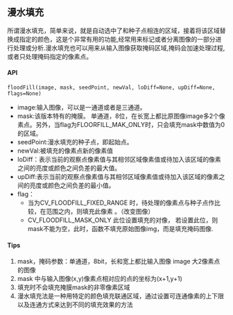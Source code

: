 ## 漫水填充
所谓漫水填充，简单来说，就是自动选中了和种子点相连的区域，接着将该区域替换成指定的颜色，这是个非常有用的功能,经常用来标记或者分离图像的一部分进行处理或分析.漫水填充也可以用来从输入图像获取掩码区域,掩码会加速处理过程,或者只处理掩码指定的像素点。

#### API
`floodFill(image, mask, seedPoint, newVal, loDiff=None, upDiff=None, flags=None)`
* image:输入图像，可以是一通道或者是三通道。
* mask:该版本特有的掩膜。 单通道，8位，在长宽上都比原图像image多2个像素点。另外，当flag为FLOORFILL_MAK_ONLY时，只会填充mask中数值为0的区域。
* seedPoint:漫水填充的种子点，即起始点。
* newVal:被填充的像素点新的像素值
* loDiff：表示当前的观察点像素值与其相邻区域像素值或待加入该区域的像素之间的亮度或颜色之间负差的最大值。
* upDiff:表示当前的观察点像素值与其相邻区域像素值或待加入该区域的像素之间的亮度或颜色之间负差的最小值。
* flag：
    * 当为CV_FLOODFILL_FIXED_RANGE 时，待处理的像素点与种子点作比较，在范围之内，则填充此像素 。（改变图像）
    * CV_FLOODFILL_MASK_ONLY 此位设置填充的对像， 若设置此位，则mask不能为空，此时，函数不填充原始图像img，而是填充掩码图像.

#### Tips
1. mask，掩码参数：单通道，8bit，长和宽上都比输入图像 image 大2像素点的图像  
2. mask 中与输入图像(x,y)像素点相对应的点的坐标为(x+1,y+1)  
3. 填充时不会填充掩膜mask的非零像素区域  
4. 漫水填充法是一种用特定的颜色填充联通区域，通过设置可连通像素的上下限以及连通方式来达到不同的填充效果的方法  
